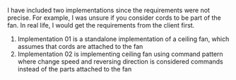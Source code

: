 I have included two implementations since the requirements were not precise. For example, I was unsure if you consider cords to be part of the fan. In real life, I would get the requirements from the client first.

1. Implementation 01 is a standalone implementation of a ceiling fan, which assumes that cords are attached to the fan
2. Implementation 02 is implementing ceiling fan using command pattern where change speed and reversing direction is considered commands instead of the parts attached to the fan

